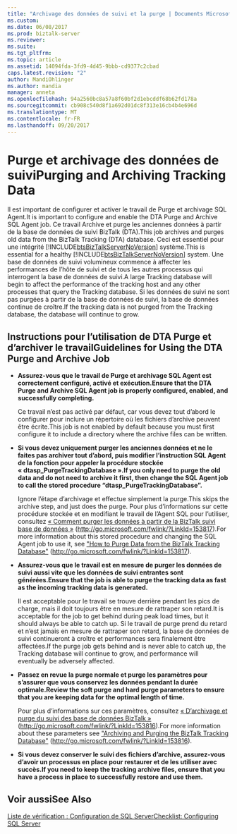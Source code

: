 ```yaml
---
title: "Archivage des données de suivi et la purge | Documents Microsoft"
ms.custom: 
ms.date: 06/08/2017
ms.prod: biztalk-server
ms.reviewer: 
ms.suite: 
ms.tgt_pltfrm: 
ms.topic: article
ms.assetid: 14094fda-3fd9-4d45-9bbb-cd9377c2cbad
caps.latest.revision: "2"
author: MandiOhlinger
ms.author: mandia
manager: anneta
ms.openlocfilehash: 94a2560bc8a57a8f60bf2d1ebcddf68b62fd178a
ms.sourcegitcommit: cb908c540d8f1a692d01dc8f313e16cb4b4e696d
ms.translationtype: MT
ms.contentlocale: fr-FR
ms.lasthandoff: 09/20/2017
---
```

# <a name="purging-and-archiving-tracking-data"></a><span data-ttu-id="5a052-102">Purge et archivage des données de suivi</span><span class="sxs-lookup"><span data-stu-id="5a052-102">Purging and Archiving Tracking Data</span></span>
<span data-ttu-id="5a052-103">Il est important de configurer et activer le travail de Purge et archivage SQL Agent.</span><span class="sxs-lookup"><span data-stu-id="5a052-103">It is important to configure and enable the DTA Purge and Archive SQL Agent job.</span></span> <span data-ttu-id="5a052-104">Ce travail Archive et purge les anciennes données à partir de la base de données de suivi BizTalk (DTA).</span><span class="sxs-lookup"><span data-stu-id="5a052-104">This job archives and purges old data from the BizTalk Tracking (DTA) database.</span></span> <span data-ttu-id="5a052-105">Ceci est essentiel pour une intégrité [!INCLUDE[btsBizTalkServerNoVersion](../includes/btsbiztalkservernoversion-md.md)] système.</span><span class="sxs-lookup"><span data-stu-id="5a052-105">This is essential for a healthy [!INCLUDE[btsBizTalkServerNoVersion](../includes/btsbiztalkservernoversion-md.md)] system.</span></span> <span data-ttu-id="5a052-106">Une base de données de suivi volumineux commence à affecter les performances de l’hôte de suivi et de tous les autres processus qui interrogent la base de données de suivi.</span><span class="sxs-lookup"><span data-stu-id="5a052-106">A large Tracking database will begin to affect the performance of the tracking host and any other processes that query the Tracking database.</span></span> <span data-ttu-id="5a052-107">Si les données de suivi ne sont pas purgées à partir de la base de données de suivi, la base de données continue de croître.</span><span class="sxs-lookup"><span data-stu-id="5a052-107">If the tracking data is not purged from the Tracking database, the database will continue to grow.</span></span>  
  
## <a name="guidelines-for-using-the-dta-purge-and-archive-job"></a><span data-ttu-id="5a052-108">Instructions pour l’utilisation de DTA Purge et d’archiver le travail</span><span class="sxs-lookup"><span data-stu-id="5a052-108">Guidelines for Using the DTA Purge and Archive Job</span></span>  
  
-   <span data-ttu-id="5a052-109">**Assurez-vous que le travail de Purge et archivage SQL Agent est correctement configuré, activé et exécution.**</span><span class="sxs-lookup"><span data-stu-id="5a052-109">**Ensure that the DTA Purge and Archive SQL Agent job is properly configured, enabled, and successfully completing.**</span></span>  
  
     <span data-ttu-id="5a052-110">Ce travail n’est pas activé par défaut, car vous devez tout d’abord le configurer pour inclure un répertoire où les fichiers d’archive peuvent être écrite.</span><span class="sxs-lookup"><span data-stu-id="5a052-110">This job is not enabled by default because you must first configure it to include a directory where the archive files can be written.</span></span>  
  
-   <span data-ttu-id="5a052-111">**Si vous devez uniquement purger les anciennes données et ne le faites pas archiver tout d’abord, puis modifier l’instruction SQL Agent de la fonction pour appeler la procédure stockée « dtasp_PurgeTrackingDatabase ».**</span><span class="sxs-lookup"><span data-stu-id="5a052-111">**If you only need to purge the old data and do not need to archive it first, then change the SQL Agent job to call the stored procedure “dtasp_PurgeTrackingDatabase”.**</span></span>  
  
     <span data-ttu-id="5a052-112">Ignore l’étape d’archivage et effectue simplement la purge.</span><span class="sxs-lookup"><span data-stu-id="5a052-112">This skips the archive step, and just does the purge.</span></span> <span data-ttu-id="5a052-113">Pour plus d’informations sur cette procédure stockée et en modifiant le travail de l’Agent SQL pour l’utiliser, consultez [« Comment purger les données à partir de la BizTalk suivi base de données »](http://go.microsoft.com/fwlink/?LinkId=153817) (http://go.microsoft.com/fwlink/?LinkId=153817).</span><span class="sxs-lookup"><span data-stu-id="5a052-113">For more information about this stored procedure and changing the SQL Agent job to use it, see ["How to Purge Data from the BizTalk Tracking Database"](http://go.microsoft.com/fwlink/?LinkId=153817) (http://go.microsoft.com/fwlink/?LinkId=153817).</span></span>  
  
-   <span data-ttu-id="5a052-114">**Assurez-vous que le travail est en mesure de purger les données de suivi aussi vite que les données de suivi entrantes sont générées.**</span><span class="sxs-lookup"><span data-stu-id="5a052-114">**Ensure that the job is able to purge the tracking data as fast as the incoming tracking data is generated.**</span></span>  
  
     <span data-ttu-id="5a052-115">Il est acceptable pour le travail se trouve derrière pendant les pics de charge, mais il doit toujours être en mesure de rattraper son retard.</span><span class="sxs-lookup"><span data-stu-id="5a052-115">It is acceptable for the job to get behind during peak load times, but it should always be able to catch up.</span></span> <span data-ttu-id="5a052-116">Si le travail de purge prend du retard et n’est jamais en mesure de rattraper son retard, la base de données de suivi continueront à croître et performances sera finalement être affectées.</span><span class="sxs-lookup"><span data-stu-id="5a052-116">If the purge job gets behind and is never able to catch up, the Tracking database will continue to grow, and performance will eventually be adversely affected.</span></span>  
  
-   <span data-ttu-id="5a052-117">**Passez en revue la purge normale et purge les paramètres pour s’assurer que vous conservez les données pendant la durée optimale.**</span><span class="sxs-lookup"><span data-stu-id="5a052-117">**Review the soft purge and hard purge parameters to ensure that you are keeping data for the optimal length of time.**</span></span>  
  
     <span data-ttu-id="5a052-118">Pour plus d’informations sur ces paramètres, consultez [« D’archivage et purge du suivi des base de données BizTalk »](http://go.microsoft.com/fwlink/?LinkId=153816) (http://go.microsoft.com/fwlink/?LinkId=153816).</span><span class="sxs-lookup"><span data-stu-id="5a052-118">For more information about these parameters see ["Archiving and Purging the BizTalk Tracking Database"](http://go.microsoft.com/fwlink/?LinkId=153816) (http://go.microsoft.com/fwlink/?LinkId=153816).</span></span>  
  
-   <span data-ttu-id="5a052-119">**Si vous devez conserver le suivi des fichiers d’archive, assurez-vous d’avoir un processus en place pour restaurer et de les utiliser avec succès.**</span><span class="sxs-lookup"><span data-stu-id="5a052-119">**If you need to keep the tracking archive files, ensure that you have a process in place to successfully restore and use them.**</span></span>  
  
## <a name="see-also"></a><span data-ttu-id="5a052-120">Voir aussi</span><span class="sxs-lookup"><span data-stu-id="5a052-120">See Also</span></span>  
 [<span data-ttu-id="5a052-121">Liste de vérification : Configuration de SQL Server</span><span class="sxs-lookup"><span data-stu-id="5a052-121">Checklist: Configuring SQL Server</span></span>](~/technical-guides/checklist-configuring-sql-server.md)
